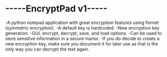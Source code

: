 # -----EncryptPad v1-----
-A python notepad application with great encryption features using Fernet (symmetric encryption). 
-A default key is hardcoded.
-New encryption key generation.
-GUI, encrypt, decrypt, save, and load options.
-Can be used to store sensitive information in a secure manor. 
-If you do decide to create a new encryption key, make sure you document it for later use as that is the only way you can decrypt the text again.
